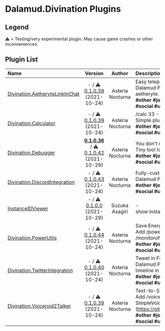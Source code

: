 # Dalamud.Divination Plugins

## Legend

⚠️ = Testing/very experimental plugin. May cause game crashes or other inconveniences.

## Plugin List

| Name | Version | Author | Description | Downloads |
|:-----|:-------:|:------:|:------------|----------:|
| [Divination.AetheryteLinkInChat](https://github.com/horoscope-dev/Dalamud.Divination.AetheryteLinkInChat) | - / ⚠️ [0.1.0.39](https://dl.horoscope.dev/testing/Divination.AetheryteLinkInChat) (2021-10-24) | Asteria Nocturna | Easy teleport for Mob Hunting<br>Dalamud Plugin to add a link to teleport to the nearest aetheryte. Teleporter plugin required!<br>**\#other** **\#jobs** **\#ui** **\#minigames** **\#inventory** **\#sound** **\#social** **\#utility** **\#teleporter** | 8 |
| [Divination.Calculator](https://github.com/horoscope-dev/Dalamud.Divination.Calculator) | - / ⚠️ [0.1.0.39](https://dl.horoscope.dev/testing/Divination.Calculator) (2021-10-24) | Asteria Nocturna | /calc 33 - 4<br>Simple plugin to just add /calc command.<br>**\#other** **\#jobs** **\#ui** **\#minigames** **\#inventory** **\#sound** **\#social** **\#utility** **\#utility** | 3 |
| [Divination.Debugger](https://github.com/horoscope-dev/Dalamud.Divination.Debugger) | **[0.1.0.36](https://dl.horoscope.dev/stable/Divination.Debugger)** / ⚠️ [0.1.0.42](https://dl.horoscope.dev/testing/Divination.Debugger) (2021-10-29) | Asteria Nocturna | You don't need this unless you are developer.<br>Tiny tool to inspect game...<br>**\#other** **\#jobs** **\#ui** **\#minigames** **\#inventory** **\#sound** **\#social** **\#utility** **\#Development** **\#Debug** | 2 |
| [Divination.DiscordIntegration](https://github.com/horoscope-dev/Dalamud.Divination.DiscordIntegration) | - / ⚠️ [0.1.0.43](https://dl.horoscope.dev/testing/Divination.DiscordIntegration) (2021-10-24) | Asteria Nocturna | Fully-customizable Rich Presence Plugin<br>Dalamud Plugin to support Rich Presence for FFXIV.<br>**\#other** **\#jobs** **\#ui** **\#minigames** **\#inventory** **\#sound** **\#social** **\#utility** **\#Discord** | 3 |
| [InstanceIDViewer](https://github.com/horoscope-dev/Dalamud.Divination.InstanceIDViewer) | - / ⚠️ [0.1.0.0](https://dl.horoscope.dev/testing/Divination.InstanceIDViewer) (2021-10-29) | Suzuka Asagiri | -<br>show instance id in chat when instance changed<br> | 1 |
| [Divination.PowerUtils](https://github.com/horoscope-dev/Dalamud.Divination.PowerUtils) | - / ⚠️ [0.1.0.44](https://dl.horoscope.dev/testing/Divination.PowerUtils) (2021-10-24) | Asteria Nocturna | Save Energy!<br>Add /power save, /power balance, /power perf, /monitoroff commands for power management<br>**\#other** **\#jobs** **\#ui** **\#minigames** **\#inventory** **\#sound** **\#social** **\#utility** **\#Command** | 1 |
| [Divination.TwitterIntegration](https://github.com/horoscope-dev/Dalamud.Divination.TwitterIntegration) | - / ⚠️ [0.1.0.40](https://dl.horoscope.dev/testing/Divination.TwitterIntegration) (2021-10-24) | Asteria Nocturna | Tweet in FFXIV chat.<br>Dalamud Plugin to add tweet function and Twitter timeline in FFXIV chat<br>**\#other** **\#jobs** **\#ui** **\#minigames** **\#inventory** **\#sound** **\#social** **\#utility** **\#Twitter** | n/a |
| [Divination.Voiceroid2Talker](https://github.com/horoscope-dev/Dalamud.Divination.Voiceroid2Talker) | - / ⚠️ [0.1.0.39](https://dl.horoscope.dev/testing/Divination.Voiceroid2Talker) (2021-10-24) | Asteria Nocturna | Text-to-Speech for Voiceroid2<br>Add /voiceroid2 command into FFXIV. Require SimpleVoiceroid2Proxy (https://github.com/SlashNephy/SimpleVoiceroid2Proxy).<br>**\#other** **\#jobs** **\#ui** **\#minigames** **\#inventory** **\#sound** **\#social** **\#utility** **\#Text-to-speech** **\#Voiceroid** | 1 |